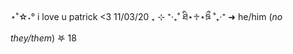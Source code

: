 ⋆˚☆˖° i love u patrick <3 11/03/20 ₊ ⊹
            ⁺‧₊˚ ཐི⋆♱⋆ཋྀ ˚₊‧⁺
                  ➜ he/him (_no they/them_) 𖤐 18 
